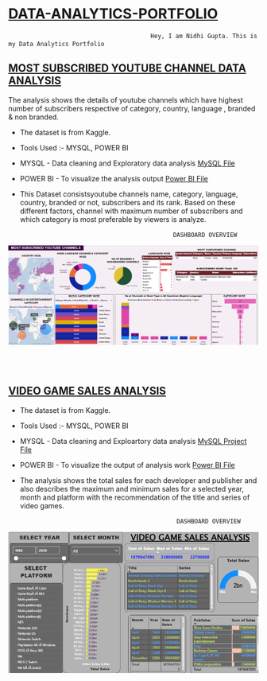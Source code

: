   # [DATA-ANALYTICS-PORTFOLIO](https://github.com/nidhigupta13/DATA-ANALYTICS-PORTFOLIO)                                   
                                            Hey, I am Nidhi Gupta. This is my Data Analytics Portfolio
                                            
                                            
## [MOST SUBSCRIBED YOUTUBE CHANNEL DATA ANALYSIS](https://github.com/nidhigupta13/DATA-ANALYTICS-PORTFOLIO/tree/main/Most%20Subscribed%20YouTube%20Channel)
 The analysis shows the details of youtube channels which have highest number of subscribers respective of category, country, language , branded & non branded.
 
   * The dataset is from Kaggle.
   * Tools Used :- MYSQL, POWER BI
   * MYSQL - Data cleaning and Exploratory data analysis [MySQL File](https://github.com/nidhigupta13/DATA-ANALYTICS-PORTFOLIO/blob/main/Most%20Subscribed%20YouTube%20Channel/Most%20Subscribed%20Youtube%20Channels.sql) 
   * POWER BI - To visualize the analysis output [Power BI File](https://github.com/nidhigupta13/DATA-ANALYTICS-PORTFOLIO/blob/main/Most%20Subscribed%20YouTube%20Channel/Most%20subscribed%20youtube%20channels%20visualization.pbix) 
   * This Dataset consistsyoutube channels name, category, language, country, branded or not, subscribers and its rank. Based on these different factors, channel with     maximum number of subscribers and which category is most preferable by viewers is analyze.
                                                   
                                                    DASHBOARD OVERVIEW
![](https://github.com/nidhigupta13/DATA-ANALYTICS-PORTFOLIO/blob/main/Most%20Subscribed%20YouTube%20Channel/Dashboard.png)               

<br><br>
## [VIDEO GAME SALES ANALYSIS](https://github.com/nidhigupta13/DATA-ANALYTICS-PORTFOLIO/tree/main/Video%20Games%20Sales%20Data%20Analysis)
      
   * The dataset is from Kaggle.
   * Tools Used :- MYSQL, POWER BI
   * MYSQL - Data cleaning and Exploartory data analysis [MySQL Project File](https://github.com/nidhigupta13/DATA-ANALYTICS-PORTFOLIO/blob/main/Video%20Games%20Sales%20Data%20Analysis/Clean%20data%20(bets%20selling%20video%20games).sql) 
   * POWER BI - To visualize the output of analysis work [Power BI File](https://github.com/nidhigupta13/DATA-ANALYTICS-PORTFOLIO/blob/main/Video%20Games%20Sales%20Data%20Analysis/Video_Game_Sales_Analysis.pbix)
   * The analysis shows the total sales for each developer and publisher and 
  also describes the maximum and minimum sales for a selected year, month and platform with   the recommendation of the title and series of video games. 
   
                                                     DASHBOARD OVERVIEW
![](https://github.com/nidhigupta13/DATA-ANALYTICS-PORTFOLIO/blob/main/Video%20Games%20Sales%20Data%20Analysis/Video_game_sales_Dashboard.png)
      
    
<br><br>



      
